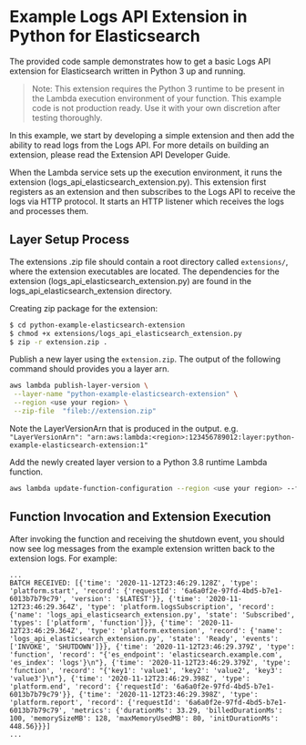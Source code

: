 # Example Logs API Extension in Python for Elasticsearch
The provided code sample demonstrates how to get a basic Logs API extension for Elasticsearch written in Python 3 up and running.

> Note: This extension requires the Python 3 runtime to be present in the Lambda execution environment of your function. This example code is not production ready. Use it with your own discretion after testing thoroughly.

In this example, we start by developing a simple extension and then add the ability to read logs from the Logs API. For more details on building an extension, please read the Extension API Developer Guide.

When the Lambda service sets up the execution environment, it runs the extension (logs_api_elasticsearch_extension.py). This extension first registers as an extension and then subscribes to the Logs API to receive the logs via HTTP protocol. It starts an HTTP listener which receives the logs and processes them.

## Layer Setup Process
The extensions .zip file should contain a root directory called `extensions/`, where the extension executables are located. The dependencies for the extension (logs_api_elasticsearch_extension.py) are found in the logs_api_elasticsearch_extension directory.

Creating zip package for the extension:
```bash
$ cd python-example-elasticsearch-extension
$ chmod +x extensions/logs_api_elasticsearch_extension.py
$ zip -r extension.zip .
```

Publish a new layer using the `extension.zip`. The output of the following command should provides you a layer arn.
```bash
aws lambda publish-layer-version \
 --layer-name "python-example-elasticsearch-extension" \
 --region <use your region> \
 --zip-file  "fileb://extension.zip"
```
Note the LayerVersionArn that is produced in the output.
e.g. `"LayerVersionArn": "arn:aws:lambda:<region>:123456789012:layer:python-example-elasticsearch-extension:1"`

Add the newly created layer version to a Python 3.8 runtime Lambda function.
```bash
aws lambda update-function-configuration --region <use your region> --function-name <your function name> --layers <LayerVersionArn from previous step>
```

## Function Invocation and Extension Execution
After invoking the function and receiving the shutdown event, you should now see log messages from the example extension written back to the extension logs. For example:
```
...
BATCH RECEIVED: [{'time': '2020-11-12T23:46:29.128Z', 'type': 'platform.start', 'record': {'requestId': '6a6a0f2e-97fd-4bd5-b7e1-6013b7b79c79', 'version': '$LATEST'}}, {'time': '2020-11-12T23:46:29.364Z', 'type': 'platform.logsSubscription', 'record': {'name': 'logs_api_elasticsearch_extension.py', 'state': 'Subscribed', 'types': ['platform', 'function']}}, {'time': '2020-11-12T23:46:29.364Z', 'type': 'platform.extension', 'record': {'name': 'logs_api_elasticsearch_extension.py', 'state': 'Ready', 'events': ['INVOKE', 'SHUTDOWN']}}, {'time': '2020-11-12T23:46:29.379Z', 'type': 'function', 'record': "{'es_endpoint': 'elasticsearch.example.com', 'es_index': 'logs'}\n"}, {'time': '2020-11-12T23:46:29.379Z', 'type': 'function', 'record': "{'key1': 'value1', 'key2': 'value2', 'key3': 'value3'}\n"}, {'time': '2020-11-12T23:46:29.398Z', 'type': 'platform.end', 'record': {'requestId': '6a6a0f2e-97fd-4bd5-b7e1-6013b7b79c79'}}, {'time': '2020-11-12T23:46:29.398Z', 'type': 'platform.report', 'record': {'requestId': '6a6a0f2e-97fd-4bd5-b7e1-6013b7b79c79', 'metrics': {'durationMs': 33.29, 'billedDurationMs': 100, 'memorySizeMB': 128, 'maxMemoryUsedMB': 80, 'initDurationMs': 448.56}}}]
...
```